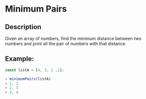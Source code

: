 # Minimum Pairs

## Description

Given an array of numbers, find the minimum distance between two numbers and print all the pair of numbers with that distance.

## Example:

```ts
const listA = [4, 3, 2 ,1];

> minimumPairs(listA)
> 1, 2
> 2, 3
> 3, 4
```
